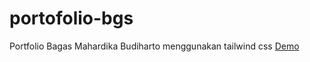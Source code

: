 # portofolio-bgs
Portfolio Bagas Mahardika Budiharto menggunakan tailwind css
<a href="https://bagasmb.github.io/portofolio-belajar-tailwindcss/">Demo</a>
